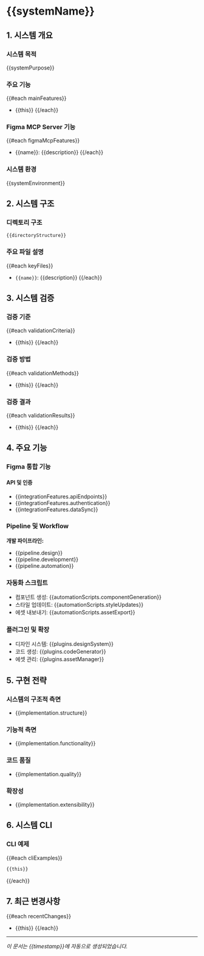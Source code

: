 # {{systemName}}

## 1. 시스템 개요

### 시스템 목적

{{systemPurpose}}

### 주요 기능

{{#each mainFeatures}}

- {{this}}
  {{/each}}

### Figma MCP Server 기능

{{#each figmaMcpFeatures}}

- {{name}}: {{description}}
  {{/each}}

### 시스템 환경

{{systemEnvironment}}

## 2. 시스템 구조

### 디렉토리 구조

```
{{directoryStructure}}
```

### 주요 파일 설명

{{#each keyFiles}}

- `{{name}}`: {{description}}
  {{/each}}

## 3. 시스템 검증

### 검증 기준

{{#each validationCriteria}}

- {{this}}
  {{/each}}

### 검증 방법

{{#each validationMethods}}

- {{this}}
  {{/each}}

### 검증 결과

{{#each validationResults}}

- {{this}}
  {{/each}}

## 4. 주요 기능

### Figma 통합 기능

#### API 및 인증

- {{integrationFeatures.apiEndpoints}}
- {{integrationFeatures.authentication}}
- {{integrationFeatures.dataSync}}

### Pipeline 및 Workflow

**개발 파이프라인:**

- {{pipeline.design}}
- {{pipeline.development}}
- {{pipeline.automation}}

### 자동화 스크립트

- 컴포넌트 생성: {{automationScripts.componentGeneration}}
- 스타일 업데이트: {{automationScripts.styleUpdates}}
- 에셋 내보내기: {{automationScripts.assetExport}}

### 플러그인 및 확장

- 디자인 시스템: {{plugins.designSystem}}
- 코드 생성: {{plugins.codeGenerator}}
- 에셋 관리: {{plugins.assetManager}}

## 5. 구현 전략

### 시스템의 구조적 측면

- {{implementation.structure}}

### 기능적 측면

- {{implementation.functionality}}

### 코드 품질

- {{implementation.quality}}

### 확장성

- {{implementation.extensibility}}

## 6. 시스템 CLI

### CLI 예제

{{#each cliExamples}}

```bash
{{this}}
```

{{/each}}

## 7. 최근 변경사항

{{#each recentChanges}}

- {{this}}
  {{/each}}

---

_이 문서는 {{timestamp}}에 자동으로 생성되었습니다._
